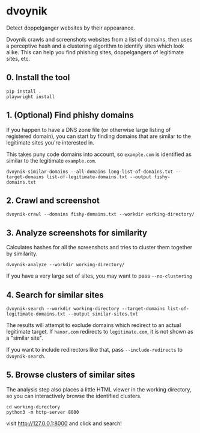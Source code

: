 # dvoynik
Detect doppelganger websites by their appearance.

Dvoynik crawls and screenshots websites from a list of domains, then uses a
perceptive hash and a clustering algorithm to identify sites which look alike.
This can help you find phishing sites, doppelgangers of legitimate sites, etc.

## 0. Install the tool
```
pip install .
playwright install
```

## 1. (Optional) Find phishy domains
If you happen to have a DNS zone file (or otherwise large listing of registered domain),
you can start by finding domains that are similar to the legitimate sites you're interested in.

This takes puny code domains into account, so `exampłe.com` is identified as similar to the legitimate `example.com`.
```
dvoynik-similar-domains --all-domains long-list-of-domains.txt --target-domains list-of-legitimate-domains.txt --output fishy-domains.txt
```

## 2. Crawl and screenshot
```
dvoynik-crawl --domains fishy-domains.txt --workdir working-directory/
```


## 3. Analyze screenshots for similarity
Calculates hashes for all the screenshots and tries to cluster them together by similarity.

```
dvoynik-analyze --workdir working-directory/
```

If you have a very large set of sites, you may want to pass `--no-clustering`


## 4. Search for similar sites
```
dvoynik-search --workdir working-directory --target-domains list-of-legitimate-domains.txt --output similar-sites.txt
```

The results will attempt to exclude domains which redirect to an actual legitimate target. If `haxor.com` redirects to `legitimate.com`, it is not shown as a "similar site".

If you want to include redirectors like that, pass `--include-redirects` to `dvoynik-search`.


## 5. Browse clusters of similar sites
The analysis step also places a little HTML viewer in the working directory,
so you can interactively browse the identified clusters.

```
cd working-directory
python3 -m http-server 8000
```

visit http://127.0.0.1:8000 and click and search!

